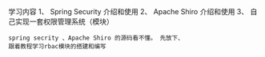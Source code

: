 学习内容
	1、 Spring Security 介绍和使用
	2、 Apache Shiro	介绍和使用
	3、 自己实现一套权限管理系统（模块）


	spring secrity 、Apache Shiro 的源码看不懂。 先放下、
	跟着教程学习rbac模块的搭建和编写
	